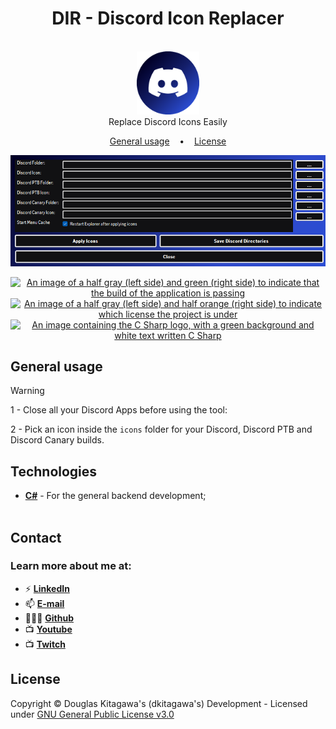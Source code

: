 <h1 align="center">
    DIR - Discord Icon Replacer
    <br />
</h1>

<p align=center>
  <br>
  <a href="README.md"><img width="20%" src="images/dir-logo.png"/></a>
  <br />
  <span>Replace Discord Icons Easily</span>
  <br />
</p>

<p align="center">
  <a href="#general-usage">General usage</a>
  &nbsp;&nbsp;&nbsp;•&nbsp;&nbsp;&nbsp;
  <a href="#license">License</a>
</p>

<p align="center">
<img width="822px" src="images/demo.png"/>
</a>
</p>

<p align="center">
  <a href="#" title="Build Passing"><img src="https://img.shields.io/badge/build-passing-brightgreen" alt="An image of a half gray (left side) and green (right side) to indicate that the build of the application is passing"></a>
  <a href="https://github.com/sdkitagawa/moogle_manager?tab=GPL-3.0-1-ov-file" title="LICENSE"><img src="https://img.shields.io/badge/License-GPL%20v3-blue.svg" alt="An image of a half gray (left side) and half orange (right side) to indicate which license the project is under"></a>
  <a href="https://www.javascript.com/" title="Go to JavaScript homepage"><img src="https://custom-icon-badges.demolab.com/badge/C%23-%23239120.svg?logo=cshrp&logoColor=white" alt="An image containing the C Sharp logo, with a green background and white text written C Sharp"></a>
</p>

## General usage

> [!WARNING]
> 1 - Close all your Discord Apps before using the tool:
>
> 2 - Pick an icon inside the `icons` folder for your Discord, Discord PTB and Discord Canary builds.

## Technologies
- [**C#**](https://dotnet.microsoft.com/en-us/languages/csharp) - For the general backend development;
<br /><br />

## Contact
### **Learn more about me at:**
- ⚡ [**LinkedIn**](https://linkedin.com/in/douglas-kitagawa/)
- 📫 [**E-mail**](mailto:douglaskitagawa@proton.me)
- 👨🏻‍💻 [**Github**](https://github.com/sdkitagawa)
- 📺 [**Youtube**](https://www.youtube.com/@dkitagawa)
- 📺 [**Twitch**](https://www.twitch.tv/kitbitdots)

## License
Copyright © Douglas Kitagawa's (dkitagawa's) Development - Licensed under [GNU General Public License v3.0](./LICENSE.bib)